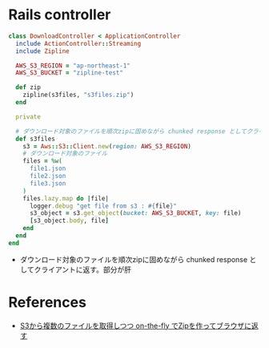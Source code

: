 




# Rails controller


```rb
class DownloadController < ApplicationController
  include ActionController::Streaming
  include Zipline

  AWS_S3_REGION = "ap-northeast-1"
  AWS_S3_BUCKET = "zipline-test"

  def zip
    zipline(s3files, "s3files.zip")
  end

  private

  # ダウンロード対象のファイルを順次zipに固めながら chunked response としてクライアントに返す
  def s3files
    s3 = Aws::S3::Client.new(region: AWS_S3_REGION)
    # ダウンロード対象のファイル
    files = %w(
      file1.json
      file2.json
      file3.json
    )
    files.lazy.map do |file|
      logger.debug "get file from s3 : #{file}"
      s3_object = s3.get_object(bucket: AWS_S3_BUCKET, key: file)
      [s3_object.body, file]
    end
  end
end
```

+ ダウンロード対象のファイルを順次zipに固めながら chunked response としてクライアントに返す。部分が肝

# References

+ [S3から複数のファイルを取得しつつ on-the-fly でZipを作ってブラウザに返す](https://doruby.jp/users/nakamatsu/entries/S3%E3%81%8B%E3%82%89%E8%A4%87%E6%95%B0%E3%81%AE%E3%83%95%E3%82%A1%E3%82%A4%E3%83%AB%E3%82%92%E5%8F%96%E5%BE%97%E3%81%97%E3%81%A4%E3%81%A4-on-the-fly-%E3%81%A7Zip%E3%82%92%E4%BD%9C%E3%81%A3%E3%81%A6%E3%83%96%E3%83%A9%E3%82%A6%E3%82%B6%E3%81%AB%E8%BF%94%E3%81%99)